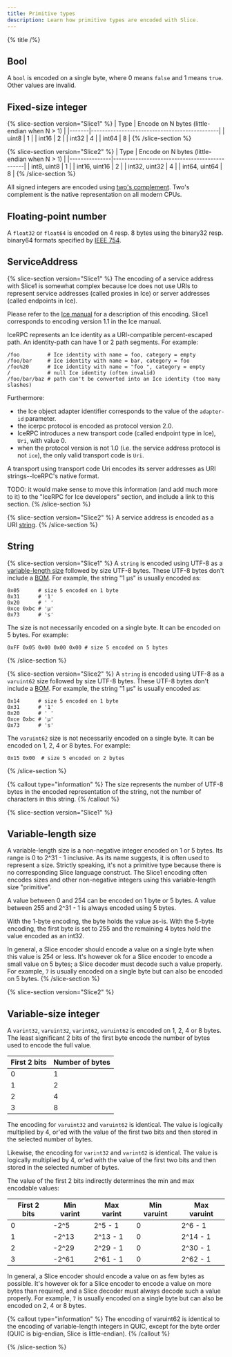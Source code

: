 ```yaml
---
title: Primitive types
description: Learn how primitive types are encoded with Slice.
---
```


{% title /%}

## Bool

A `bool` is encoded on a single byte, where 0 means `false` and 1 means `true`. Other values are invalid.

## Fixed-size integer

{% slice-section version="Slice1" %}
| Type  | Encode on N bytes (little-endian when N > 1) |
|-------|----------------------------------------------|
| uint8 | 1                                            |
| int16 | 2                                            |
| int32 | 4                                            |
| int64 | 8                                            |
{% /slice-section %}

{% slice-section version="Slice2" %}
| Type          | Encode on N bytes (little-endian when N > 1) |
|---------------|----------------------------------------------|
| int8, uint8   | 1                                            |
| int16, uint16 | 2                                            |
| int32, uint32 | 4                                            |
| int64, uint64 | 8                                            |
{% /slice-section %}

All signed integers are encoded using [two's complement](https://en.wikipedia.org/wiki/Two%27s_complement). Two's
complement is the native representation on all modern CPUs.

## Floating-point number

A `float32` or `float64` is encoded on 4 resp. 8 bytes using the binary32 resp. binary64 formats specified by
[IEEE 754](https://en.wikipedia.org/wiki/IEEE_754).

## ServiceAddress

{% slice-section version="Slice1" %}
The encoding of a service address with Slice1 is somewhat complex because Ice does not use URIs to represent service
addresses (called proxies in Ice) or server addresses (called endpoints in Ice).

Please refer to the
[Ice manual](https://doc.zeroc.com/ice/3.7/ice-protocol-and-encoding/ice-encoding/data-encoding-for-proxies) for a
description of this encoding. Slice1 corresponds to encoding version 1.1 in the Ice manual.

IceRPC represents an Ice identity as a URI-compatible percent-escaped path. An identity-path can have 1 or 2 path
segments. For example:
```
/foo         # Ice identity with name = foo, category = empty
/foo/bar     # Ice identity with name = bar, category = foo
/foo%20      # Ice identity with name = "foo ", category = empty
/            # null Ice identity (often invalid)
/foo/bar/baz # path can't be converted into an Ice identity (too many slashes)
```

Furthermore:
- the Ice object adapter identifier corresponds to the value of the `adapter-id` parameter.
- the icerpc protocol is encoded as protocol version 2.0.
- IceRPC introduces a new transport code (called endpoint type in Ice), `Uri`, with value 0.
- when the protocol version is not 1.0 (i.e. the service address protocol is not `ice`), the only valid transport code
is `Uri`.

A transport using transport code Uri encodes its server addresses as URI strings--IceRPC's native format.

TODO: it would make sense to move this information (and add much more to it) to the "IceRPC for Ice developers" section,
and include a link to this section.
{% /slice-section %}

{% slice-section version="Slice2" %}
A service address is encoded as a URI [string](#String).
{% /slice-section %}

## String

{% slice-section version="Slice1" %}
A `string` is encoded using UTF-8 as a [variable-length size](#variable-length-size) followed by size UTF-8 bytes. These
UTF-8 bytes don't include a [BOM](https://en.wikipedia.org/wiki/Byte_order_mark). For example, the string "1 μs" is
usually encoded as:
```
0x05      # size 5 encoded on 1 byte
0x31      # '1'
0x20      # ' '
0xce 0xbc # 'μ'
0x73      # 's'
```

The size is not necessarily encoded on a single byte. It can be encoded on 5 bytes. For example:
```
0xFF 0x05 0x00 0x00 0x00 # size 5 encoded on 5 bytes
```
{% /slice-section %}

{% slice-section version="Slice2" %}
A `string` is encoded using UTF-8 as a `varuint62` size followed by size UTF-8 bytes. These UTF-8 bytes don't include
a [BOM](https://en.wikipedia.org/wiki/Byte_order_mark). For example, the string "1 μs" is usually encoded as:
```
0x14      # size 5 encoded on 1 byte
0x31      # '1'
0x20      # ' '
0xce 0xbc # 'μ'
0x73      # 's'
```

The `varuint62` size is not necessarily encoded on a single byte. It can be encoded on 1, 2, 4 or 8 bytes. For example:
```
0x15 0x00  # size 5 encoded on 2 bytes
```
{% /slice-section %}

{% callout type="information" %}
The size represents the number of UTF-8 bytes in the encoded representation of the string, not the number of characters
in this string.
{% /callout %}

{% slice-section version="Slice1" %}
## Variable-length size

A variable-length size is a non-negative integer encoded on 1 or 5 bytes. Its range is 0 to 2^31 - 1 inclusive. As its
name suggests, it is often used to represent a size. Strictly speaking, it's not a primitive type because there is no
corresponding Slice language construct. The Slice1 encoding often encodes sizes and other non-negative integers using
this variable-length size "primitive".

A value between 0 and 254 can be encoded on 1 byte or 5 bytes. A value between 255 and 2^31 - 1 is always encoded using
5 bytes.

With the 1-byte encoding, the byte holds the value as-is. With the 5-byte encoding, the first byte is set to 255 and the
remaining 4 bytes hold the value encoded as an int32.

In general, a Slice encoder should encode a value on a single byte when this value is 254 or less. It's however ok for
a Slice encoder to encode a small value on 5 bytes; a Slice decoder must decode such a value properly. For example, `7`
is usually encoded on a single byte but can also be encoded on 5 bytes.
{% /slice-section %}

{% slice-section version="Slice2" %}
## Variable-size integer

A `varint32`, `varuint32`, `varint62`, `varuint62` is encoded on 1, 2, 4 or 8 bytes. The least significant 2 bits of the
first byte encode the number of bytes used to encode the full value.

| First 2 bits | Number of bytes |
|--------------|-----------------|
| 0            | 1               |
| 1            | 2               |
| 2            | 4               |
| 3            | 8               |

The encoding for `varuint32` and `varuint62` is identical. The value is logically multiplied by 4, or'ed with the value
of the first two bits and then stored in the selected number of bytes.

Likewise, the encoding for `varint32` and `varint62` is identical. The value is logically multiplied by 4, or'ed with
the value of the first two bits and then stored in the selected number of bytes.

The value of the first 2 bits indirectly determines the min and max encodable values:

| First 2 bits | Min varint | Max varint | Min varuint | Max varuint |
|--------------|------------|------------|-------------|-------------|
| 0            | -2^5       | 2^5 - 1    | 0           | 2^6 - 1     |
| 1            | -2^13      | 2^13 - 1   | 0           | 2^14 - 1    |
| 2            | -2^29      | 2^29 - 1   | 0           | 2^30 - 1    |
| 3            | -2^61      | 2^61 - 1   | 0           | 2^62 - 1    |

In general, a Slice encoder should encode a value on as few bytes as possible. It's however ok for a Slice encoder to
encode a value on more bytes than required, and a Slice decoder must always decode such a value properly. For example,
`7` is usually encoded on a single byte but can also be encoded on 2, 4 or 8 bytes.

{% callout type="information" %}
The encoding of varuint62 is identical to the encoding of variable-length integers in QUIC, except for the byte order
(QUIC is big-endian, Slice is little-endian).
{% /callout %}

{% /slice-section %}
